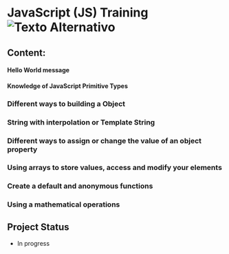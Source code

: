 # JavaScript (JS) Training ![Texto Alternativo](https://blogjavascript.com.br/_next/image?url=https%3A%2F%2Fimages.prismic.io%2Fblogjavascript%2F4502e0bb-14cb-4da9-845b-7083e48ccc00_1.jpg%3Fauto%3Dcompress%2Cformat&w=1920&q=75)
## Content:

#### Hello World message

#### Knowledge of JavaScript Primitive Types
    
### Different ways to building a Object

### String with interpolation or Template String

### Different ways to assign or change the value of an object property

### Using arrays to store values, access and modify your elements

### Create a default and anonymous functions

### Using a mathematical operations


## Project Status
- In progress

